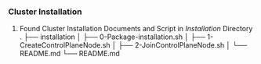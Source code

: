 ### Cluster Installation ###
1. Found Cluster Installation Documents and Script in *Installation* Directory
.
├── installation
│   ├── 0-Package-installation.sh
│   ├── 1-CreateControlPlaneNode.sh
│   ├── 2-JoinControlPlaneNode.sh
│   └── README.md
└── README.md